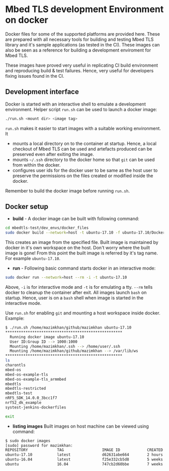 # Mbed TLS development Environment on docker

Docker files for some of the supported platforms are provided here. These are prepared with all necessary tools for building and testing Mbed TLS library and it's sample applications (as tested in the CI). These images can also be seen as a reference for building a development enviroment for Mbed TLS.

These images have proved very useful in replicating CI build environment and reproducing build & test failures. Hence, very useful for developers fixing issues found in the CI.

## Development interface

Docker is started with an interactive shell to emulate a development environment. Helper script ```run.sh``` can be used to launch a docker image:
```sh
./run.sh <mount dir> <image tag>
```
```run.sh``` makes it easier to start images with a suitable working environment. It
- mounts a local directory on to the container at startup. Hence, a local checkout of Mbed TLS can be used and artefacts produced can be preserved even after exiting the image.
- mounts ```~/.ssh``` directory to the docker home so that ```git``` can be used from within the docker.
- configures user ids for the docker user to be same as the host user to preserve the permissions on the files created or modified inside the docker.

Remember to build the docker image before running ```run.sh```.

## Docker setup
* **build** - 
A docker image can be built with following command:
```sh
cd mbedtls-test/dev_envs/docker_files
sudo docker build --network=host -t ubuntu-17.10 -f ubuntu-17.10/Dockerfile .
```
This creates an image from the specified file. Built image is maintained by docker in it's own workspace on the host. Don't worry where the built image is gone! From this point the built image is referred by it's tag name. For example ```ubuntu-17.10```.

* **run** -
Following basic command starts docker in an interactive mode:
```sh
sudo docker run --network=host --rm -i -t ubuntu-17.10
```
Above, ```-i``` is for interactive mode and ```-t``` is for emulating a tty. ```--rm``` tells docker to cleanup the container after exit. All images launch ```bash``` on startup. Hence, user is on a ```bash``` shell when image is started in the interactive mode.

Use ```run.sh``` for enabling ```git``` and mounting a host workspace inside docker. Example:
```sh
$ ./run.sh /home/mazimkhan/github/mazimkhan ubuntu-17.10
****************************************************
  Running docker image ubuntu-17.10
  User ID:Group ID --> 1000:1000
  Mounting /home/mazimkhan/.ssh --> /home/user/.ssh
  Mounting /home/mazimkhan/github/mazimkhan --> /var/lib/ws
****************************************************
ls
charontls
mbed-os
mbed-os-example-tls
mbed-os-example-tls_armmbed
mbedtls
mbedtls-restricted
mbedtls-test
nRF5_SDK_14.0.0_3bcc1f7
nrf52_dk_example
systest-jenkins-dockerfiles

exit
```

* **listing images**
Built images on host machine can be viewed using command:
```sh
$ sudo docker images
[sudo] password for mazimkhan: 
REPOSITORY             TAG                 IMAGE ID            CREATED             SIZE
ubuntu-17.10           latest              d62631abe664        2 hours ago         2.39GB
ubuntu-16.04           latest              f25e332cb5d8        5 weeks ago         4.04GB
ubuntu                 16.04               747cb2d60bbe        7 weeks ago         122MB
```
